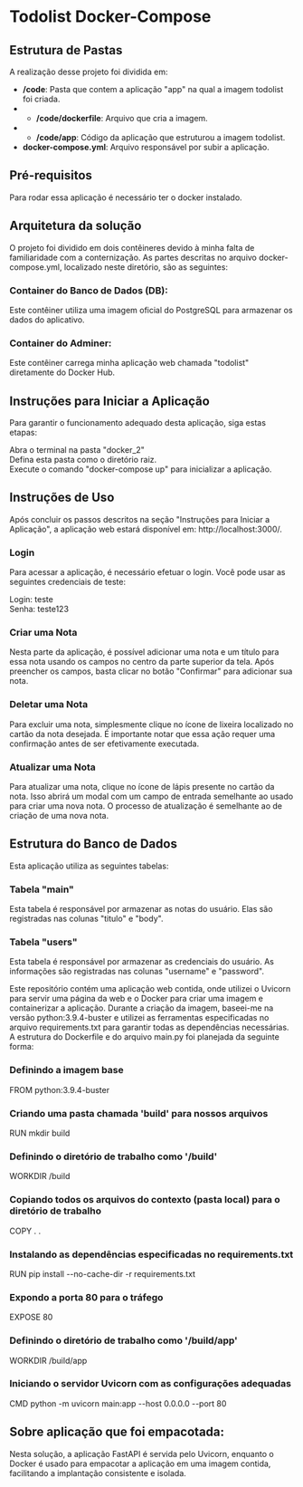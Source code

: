 # Todolist Docker-Compose

## Estrutura de Pastas
A realização desse projeto foi dividida em:

- **/code**: Pasta que contem a aplicação "app" na qual a imagem todolist foi criada.
- - **/code/dockerfile**: Arquivo que cria a imagem.
- - **/code/app**: Código da aplicação que estruturou a imagem todolist.
- **docker-compose.yml**: Arquivo responsável por subir a aplicação.

## Pré-requisitos
Para rodar essa aplicação é necessário ter o docker instalado.

## Arquitetura da solução
O projeto foi dividido em dois contêineres devido à minha falta de familiaridade com a conternização. As partes descritas no arquivo docker-compose.yml, localizado neste diretório, são as seguintes:

### Container do Banco de Dados (DB): 
Este contêiner utiliza uma imagem oficial do PostgreSQL para armazenar os dados do aplicativo.

### Container do Adminer: 
Este contêiner carrega minha aplicação web chamada "todolist" diretamente do Docker Hub.


## Instruções para Iniciar a Aplicação
Para garantir o funcionamento adequado desta aplicação, siga estas etapas:

Abra o terminal na pasta "docker_2" <br>
Defina esta pasta como o diretório raiz. <br>
Execute o comando "docker-compose up" para inicializar a aplicação.

## Instruções de Uso
Após concluir os passos descritos na seção "Instruções para Iniciar a Aplicação", a aplicação web estará disponível em: http://localhost:3000/.

### Login
Para acessar a aplicação, é necessário efetuar o login. Você pode usar as seguintes credenciais de teste:

Login: teste <br>
Senha: teste123

### Criar uma Nota
Nesta parte da aplicação, é possível adicionar uma nota e um título para essa nota usando os campos no centro da parte superior da tela. Após preencher os campos, basta clicar no botão "Confirmar" para adicionar sua nota.

### Deletar uma Nota
Para excluir uma nota, simplesmente clique no ícone de lixeira localizado no cartão da nota desejada. É importante notar que essa ação requer uma confirmação antes de ser efetivamente executada.

### Atualizar uma Nota
Para atualizar uma nota, clique no ícone de lápis presente no cartão da nota. Isso abrirá um modal com um campo de entrada semelhante ao usado para criar uma nova nota. O processo de atualização é semelhante ao de criação de uma nova nota.

## Estrutura do Banco de Dados
Esta aplicação utiliza as seguintes tabelas:

### Tabela "main"
Esta tabela é responsável por armazenar as notas do usuário. Elas são registradas nas colunas "titulo" e "body".

### Tabela "users"
Esta tabela é responsável por armazenar as credenciais do usuário. As informações são registradas nas colunas "username" e "password".

Este repositório contém uma aplicação web contida, onde utilizei o Uvicorn para servir uma página da web e o Docker para criar uma imagem e containerizar a aplicação. Durante a criação da imagem, baseei-me na versão python:3.9.4-buster e utilizei as ferramentas especificadas no arquivo requirements.txt para garantir todas as dependências necessárias. A estrutura do Dockerfile e do arquivo main.py foi planejada da seguinte forma:

### Definindo a imagem base
FROM python:3.9.4-buster

### Criando uma pasta chamada 'build' para nossos arquivos
RUN mkdir build

### Definindo o diretório de trabalho como '/build'
WORKDIR /build

### Copiando todos os arquivos do contexto (pasta local) para o diretório de trabalho
COPY . .

### Instalando as dependências especificadas no requirements.txt
RUN pip install --no-cache-dir -r requirements.txt

### Expondo a porta 80 para o tráfego
EXPOSE 80

### Definindo o diretório de trabalho como '/build/app'
WORKDIR /build/app

### Iniciando o servidor Uvicorn com as configurações adequadas
CMD python -m uvicorn main:app --host 0.0.0.0 --port 80


## Sobre aplicação que foi empacotada:
Nesta solução, a aplicação FastAPI é servida pelo Uvicorn, enquanto o Docker é usado para empacotar a aplicação em uma imagem contida, facilitando a implantação consistente e isolada.
